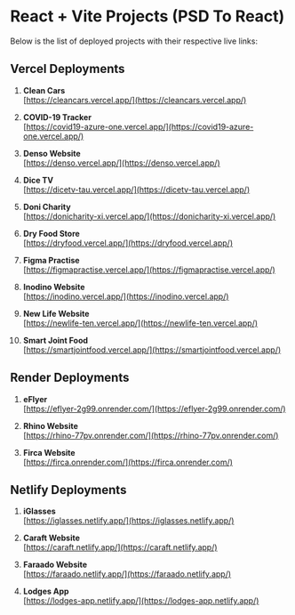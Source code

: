 # React + Vite Projects (PSD To React)

Below is the list of deployed projects with their respective live links:

## Vercel Deployments

01. **Clean Cars**  
   [https://cleancars.vercel.app/](https://cleancars.vercel.app/) 

02. **COVID-19 Tracker**  
   [https://covid19-azure-one.vercel.app/](https://covid19-azure-one.vercel.app/)

03. **Denso Website**  
   [https://denso.vercel.app/](https://denso.vercel.app/)

04. **Dice TV**  
   [https://dicetv-tau.vercel.app/](https://dicetv-tau.vercel.app/)

05. **Doni Charity**  
   [https://donicharity-xi.vercel.app/](https://donicharity-xi.vercel.app/)

06. **Dry Food Store**  
   [https://dryfood.vercel.app/](https://dryfood.vercel.app/)

07. **Figma Practise**  
   [https://figmapractise.vercel.app/](https://figmapractise.vercel.app/)

08. **Inodino Website**  
   [https://inodino.vercel.app/](https://inodino.vercel.app/)

09. **New Life Website**  
   [https://newlife-ten.vercel.app/](https://newlife-ten.vercel.app/)

10. **Smart Joint Food**  
    [https://smartjointfood.vercel.app/](https://smartjointfood.vercel.app/)

## Render Deployments

01. **eFlyer**  
    [https://eflyer-2g99.onrender.com/](https://eflyer-2g99.onrender.com/)

02. **Rhino Website**  
    [https://rhino-77pv.onrender.com/](https://rhino-77pv.onrender.com/)

03. **Firca Website**  
    [https://firca.onrender.com/](https://firca.onrender.com/)

## Netlify Deployments

01. **iGlasses**  
    [https://iglasses.netlify.app/](https://iglasses.netlify.app/)

02. **Caraft Website**  
    [https://caraft.netlify.app/](https://caraft.netlify.app/)

03. **Faraado Website**  
    [https://faraado.netlify.app/](https://faraado.netlify.app/)

04. **Lodges App**  
    [https://lodges-app.netlify.app/](https://lodges-app.netlify.app/)
